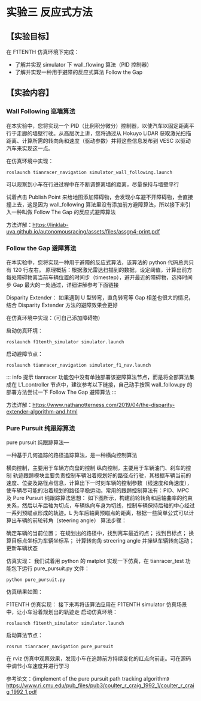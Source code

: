 # 实验三 反应式方法

## 【实验目标】

在 F1TENTH 仿真环境下完成：
- 了解并实现 simulator 下 wall_flowing 算法（PID 控制器）
- 了解并实现一种用于避障的反应式算法 Follow the Gap

## 【实验内容】

### Wall Following 巡墙算法

在本实验中，您将实现一个 PID（比例积分微分）控制器，以使汽车以固定距离平行于走廊的墙壁行驶。从高层次上讲，您将通过从 Hokuyo LiDAR 获取激光扫描距离、计算所需的转向角和速度（驱动参数）并将这些信息发布到 VESC 以驱动汽车来实现这一点。

在仿真环境中实现：
```shell
roslaunch tianracer_navigation simulator_wall_following.launch
```

可以观察到小车在行进过程中在不断调整离墙的距离，尽量保持与墙壁平行

试着点击 Publish Point 来给地图添加障碍物，会发现小车避不开障碍物，会直接撞上去，这是因为 wall_following 算法里没有添加前方避障算法，所以接下来引入一种叫做 Follow The Gap 的反应式避障算法

方法详解：https://linklab-uva.github.io/autonomousracing/assets/files/assgn4-print.pdf

### Follow the Gap 避障算法

在本实验中，您将实现一种用于避障的反应式算法，该算法的 python 代码总共只有 120 行左右。
原理概括：根据激光雷达扫描到的数据，设定阈值，计算出前方每处障碍物离当前车辆位置的时间步（timestep），避开最近的障碍物，选择时间步 Gap 最大的一处通过，详细讲解参考下面链接

Disparity Extender：
如果遇到 U 型转弯，直角转弯等 Gap 相差也很大的情况，结合 Disparity Extender 方法的避障效果会更好

在仿真环境中实现：（可自己添加障碍物）

启动仿真环境：
```
roslaunch f1tenth_simulator simulator.launch
```

启动避障节点：
```
roslaunch tianracer_navigation simulator_f1_nav.launch
```

::: info 提示
tianracer 功能包中没有单独部署该避障算法节点，而是将全部算法集成在 L1_controller 节点中，建议参考以下链接，自己动手按照 wall_follow.py 的部署方法尝试一下 Follow The Gap 避障算法
:::

方法详解：https://www.nathanotterness.com/2019/04/the-disparity-extender-algorithm-and.html

### Pure Pursuit 纯跟踪算法

pure pursuit 纯跟踪算法—

一种基于几何追踪的路径追踪算法，是一种横向控制算法

横向控制，主要用于车辆方向盘的控制
纵向控制，主要用于车辆油门、刹车的控制
轨迹跟踪模块主要负责控制车辆沿着规划好的路径点行驶，其根据车辆当前的速度、位姿及路径点信息，计算出下一时刻车辆的控制参数（线速度和角速度），使车辆尽可能的沿着规划的路径平稳运动。常用的跟踪控制算法有：PID、MPC 及 Pure Pursuit
纯跟踪算法思想：
如下图所示，构建前轮转角和后轴曲率的约束关系，然后以车后轴为切点，车辆纵向车身为切线，控制车辆保持后轴的中心经过一系列预瞄点形成的轨迹。L 为车后轴离预瞄点的距离，根据一些简单公式可以计算出车辆的前轮转角（steering angle）
算法步骤：

确定车辆的当前位置；
在规划出的路径中，找到离车最近的点；
找到目标点；
换算目标点坐标为车辆坐标系；
计算转向角 streering angle 并操纵车辆转向运动；
更新车辆状态


仿真实现：
我们试着用 python 的 matplot 实现一下仿真，在 tianracer_test 功能包下运行 pure_pursuit.py 文件：
```
python pure_pursuit.py
```

仿真结果如图：

F1TENTH 仿真实现：
接下来再将该算法应用在 F1TENTH simulator 仿真场景中，让小车沿着规划出的轨迹走
启动仿真环境：
```shell
roslaunch f1tenth_simulator simulator.launch
```
启动算法节点：

```shell
rosrun tianracer_navigation pure_pursuit
```
在 rviz 仿真中观察效果，发现小车在追踪前方持续变化的红点向前走。可在源码中调节小车速度并进行学习

参考论文：《implement of the pure pursuit path tracking algorithm》https://www.ri.cmu.edu/pub_files/pub3/coulter_r_craig_1992_1/coulter_r_craig_1992_1.pdf
